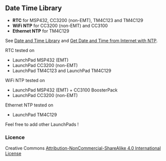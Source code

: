 ## Date Time Library

* **RTC** for MSP432, CC3200 (non-EMT), TM4C123 and TM4C129
* **WiFi NTP** for CC3200 (non-EMT) and CC3100
* **Ethernet NTP** for TM4C129

See [Date and Time Library](http://embeddedcomputing.weebly.com/date-and-time-library.html) and [Get Date and Time from Internet with NTP](http://embeddedcomputing.weebly.com/get-date-and-time-from-internet-with-ntp.html).

RTC tested on 

* LaunchPad MSP432 (EMT)
* LaunchPad CC3200 (non-EMT)
* LaunchPad TM4C123 and LaunchPad TM4C129

WiFi NTP tested on 

* LaunchPad MSP432 (EMT) + CC3100 BoosterPack
* LaunchPad CC3200 (non-EMT)

Ethernet NTP tested on 

* LaunchPad TM4C129 

Feel free to add other LaunchPads !

### Licence

Creative Commons [Attribution-NonCommercial-ShareAlike 4.0 International License](http://creativecommons.org/licenses/by-nc-sa/4.0/)
